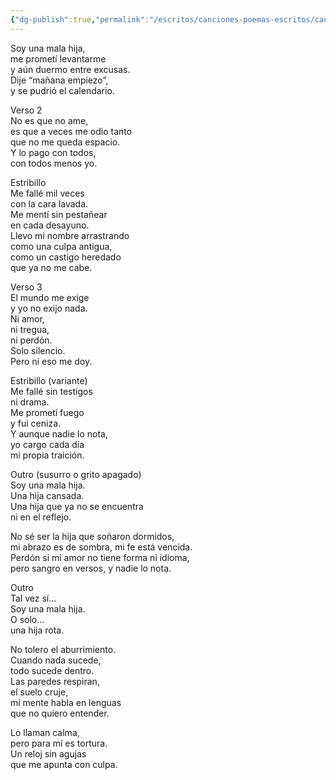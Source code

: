 ```yaml
---
{"dg-publish":true,"permalink":"/escritos/canciones-poemas-escritos/canciones-poemas-escritos/mala-hija/"}
---
```


Soy una mala hija,  
me prometí levantarme  
y aún duermo entre excusas.  
Dije “mañana empiezo”,  
y se pudrió el calendario.

Verso 2  
No es que no ame,  
es que a veces me odio tanto  
que no me queda espacio.  
Y lo pago con todos,  
con todos menos yo.

Estribillo  
Me fallé mil veces  
con la cara lavada.  
Me mentí sin pestañear  
en cada desayuno.  
Llevo mi nombre arrastrando  
como una culpa antigua,  
como un castigo heredado  
que ya no me cabe.

Verso 3  
El mundo me exige  
y yo no exijo nada.  
Ni amor,  
ni tregua,  
ni perdón.  
Solo silencio.  
Pero ni eso me doy.

Estribillo (variante)  
Me fallé sin testigos  
ni drama.  
Me prometí fuego  
y fui ceniza.  
Y aunque nadie lo nota,  
yo cargo cada día  
mi propia traición.

Outro (susurro o grito apagado)  
Soy una mala hija.  
Una hija cansada.  
Una hija que ya no se encuentra  
ni en el reflejo.

No sé ser la hija que soñaron dormidos,  
mi abrazo es de sombra, mi fe está vencida.  
Perdón si mi amor no tiene forma ni idioma,  
pero sangro en versos, y nadie lo nota.

Outro  
Tal vez sí…  
Soy una mala hija.  
O solo…  
una hija rota.

No tolero el aburrimiento.  
Cuando nada sucede,  
todo sucede dentro.  
Las paredes respiran,  
el suelo cruje,  
mi mente habla en lenguas  
que no quiero entender.

Lo llaman calma,  
pero para mí es tortura.  
Un reloj sin agujas  
que me apunta con culpa.